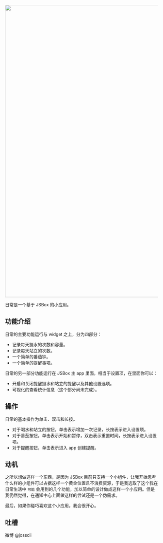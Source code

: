 <img src="https://ws3.sinaimg.cn/large/006tKfTcgy1frrdmzjzksj31hc0u0e81.jpg" width="960px" />

日常是一个基于 JSBox 的小应用。

## 功能介绍

日常的主要功能运行与 widget 之上，分为四部分：

- 记录每天摄水的次数和容量。
- 记录每天站立的次数。
- 一个简单的番茄钟。
- 一个简单的提醒事项。

日常的另一部分功能运行在 JSBox 主 app 里面，相当于设置项，在里面你可以：

- 开启和关闭提醒摄水和站立的提醒以及其他设置选项。
- 可视化的查看统计信息（这个部分尚未完成）。

## 操作

日常的基本操作为单击、双击和长按。

- 对于喝水和站立的按钮，单击表示增加一次记录，长按表示进入设置项。
- 对于番茄按钮，单击表示开始和暂停，双击表示重置时间，长按表示进入设置项。
- 对于提醒按钮，单击表示进入 app 创建提醒。

## 动机

之所以想做这样一个东西，是因为 JSBox 目前只支持一个小组件，让我开始思考什么样的小组件可以占据这样一个黄金位置且不浪费资源，于是我选取了这个我在日常生活中 `可能` 会用到的几个功能，加以简单的设计做成这样一个小应用。但是我仍然觉得，在通知中心上面做这样的尝试还是一个伪需求。

最后，如果你碰巧喜欢这个小应用，我会很开心。

## 吐槽

微博 @josscii
